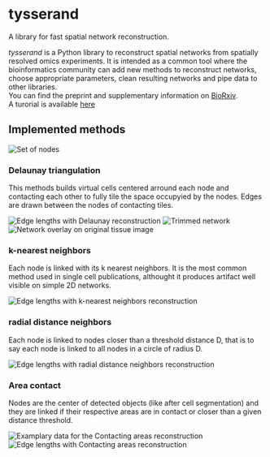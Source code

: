 # tysserand

A library for fast spatial network reconstruction.  

*tysserand* is a Python library to reconstruct spatial networks from spatially resolved omics experiments. It is intended as a common tool where the bioinformatics community can add new methods to reconstruct networks, choose appropriate parameters, clean resulting networks and pipe data to other libraries.  
You can find the preprint and supplementary information on [BioRxiv](https://www.biorxiv.org/content/10.1101/2020.11.16.385377v1).  
A turorial is available [here](./examples/02-tutorial.ipynb)

## Implemented methods

![Set of nodes](./images/publication_figures/mIF-nodes_positions.png)

### Delaunay triangulation

This methods builds virtual cells centered arround each node and contacting each other to fully tile the space occupyied by the nodes. Edges are drawn between the nodes of contacting tiles.

![Edge lengths with *Delaunay* reconstruction](./images/publication_figures/mIF-Delaunay_distances.png)
![Trimmed network](./images/publication_figures/mIF-Delaunay_network.png)
![Network overlay on original tissue image](./images/publication_figures/mIF-Delaunay_superimposed.png)

### k-nearest neighbors

Each node is linked with its k nearest neighbors. It is the most common method used in single cell publications, althought it produces artifact well visible on simple 2D networks.

![Edge lengths with *k-nearest neighbors* reconstruction](./images/publication_figures/mIF-knn_distances.png)

### radial distance neighbors

Each node is linked to nodes closer than a threshold distance D, that is to say each node is linked to all nodes in a circle of radius D.

![Edge lengths with *radial distance neighbors* reconstruction](./images/publication_figures/mIF-rdn_distances.png)

### Area contact

Nodes are the center of detected objects (like after cell segmentation) and they are linked if their respective areas are in contact or closer than a given distance threshold.

![Examplary data for the *Contacting areas* reconstruction](./images/publication_figures/generated-tissue-interger-masks.png)
![Edge lengths with *Contacting areas* reconstruction](./images/publication_figures/generated-tissue-cell-contact-superimposition.png)
